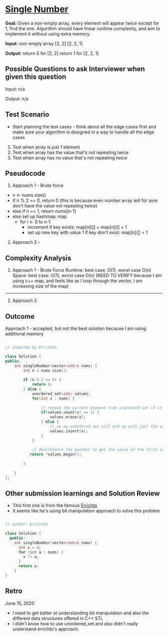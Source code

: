 # [Single Number](https://leetcode.com/problems/single-number/)

**Goal:** 
Given a non-empty array, every element will appear twice except for 1, find the one. Algorithm should have linear runtime complexity, and aim to implement it without using extra memory.

**Input:**
non-empty array
[2, 2]
[2, 2, 1]

**Output:**
return 0 for [2, 2]
return 1 for [2, 2, 1]


## Possible Questions to ask Interviewer when given this question

Input: 
n/a

Output:
n/a

## Test Scenario

- Start planning the test cases - think about all the edge cases first and make sure your algorithm is designed in a way to handle all the edge cases

1. Test when array is just 1 element
1. Test when array has the value that's not repeating twice
1. Test when array has no value that's not repeating twice

## Pseudocode

1. Approach 1 - Brute force
  * n <- nums.size()
  * if n % 2 == 0, return 0 (this is because even number array will for sure don't have the value not repeating twice)
  * else if n == 1, return nums[n-1]
  * else set up hashmap: map
    - for i <- 0 to n-1
      - increment if key exists: map[n[i]] = map[n[i]] + 1
      - set up new key with value 1 if key don't exist: map[n[i]] = 1


2. Approach 2 - 

## Complexity Analysis

1. Approach 1 - Brute Force
Runtime: best case: O(1), worst case O(n)
Space: best case: O(1), worst case O(n) (NEED TO VERIFY because I am using c++ map, and feels like as I loop through the vector, I am increasing size of the map)

<hr>

1. Approach 2


## Outcome

Approach 1 - accepted, but not the best solution because I am using additional memory

```cpp

// inspired by Errichto

class Solution {
public:
    int singleNumber(vector<int>& nums) {
        int n = nums.size();
        
        if (n % 2 == 0) {
            return 0;
        } else {
            unordered_set<int> values;
            for(int x : nums) {
                
                // remove the current element from unordered set if it's already there
                if(values.count(x) == 1) {
                    values.erase(x);
                } else {
                    // so my unordered set will end up with just the unique element
                    values.insert(x);
                }
            }
            
            // dereference the pointer to get the value of the first item in the unordered set
           return *values.begin(); 
        
        }
        
    }
};

```

## Other submission learnings and Solution Review

* This first one is from the famous [Errichto](https://www.youtube.com/channel/UCBr_Fu6q9iHYQCh13jmpbrg)
* It seems like he's using bit manipulation approach to solve this problem

```cpp

// author: Errichto

class Solution {
  public:
    int singleNumber(vector<int>& nums) {
      int x = 0;
      for (int a : nums) {
        x ^= a;
      }
      return x;
    }
}

```

## Retro

June 15, 2020
- I need to get better at understanding bit manipulation and also the different data structures offered in C++ STL
- I didn't know how to use unordered_set and also didn't really understand errichto's approach. 

